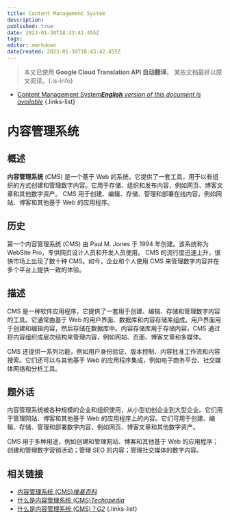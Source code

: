 ```yaml
---
title: Content Management System
description: 
published: true
date: 2023-01-30T18:43:42.455Z
tags: 
editor: markdown
dateCreated: 2023-01-30T18:43:42.455Z
---
```


> 本文已使用 **Google Cloud Translation API 自动翻译**。
某些文档最好以原文阅读。{.is-info}
- [Content Management System***English** version of this document is available*](/en/Knowledge-base/Dictionary/content-management-system)
{.links-list}


# 内容管理系统

## 概述
**内容管理系统** (CMS) 是一个基于 Web 的系统，它提供了一套工具，用于以有组织的方式创建和管理数字内容。它用于存储、组织和发布内容，例如网页、博客文章和其他数字资产。 CMS 用于创建、编辑、存储、管理和部署在线内容，例如网站、博客和其他基于 Web 的应用程序。

## 历史
第一个内容管理系统 (CMS) 由 Paul M. Jones 于 1994 年创建。该系统称为 WebSite Pro，专供网页设计人员和开发人员使用。 CMS 的流行度迅速上升，很快市场上出现了数十种 CMS。如今，企业和个人使用 CMS 来管理数字内容并在多个平台上提供一致的体验。

## 描述
CMS 是一种软件应用程序，它提供了一套用于创建、编辑、存储和管理数字内容的工具。它通常由基于 Web 的用户界面、数据库和内容存储库组成。用户界面用于创建和编辑内容，然后存储在数据库中。内容存储库用于存储内容，CMS 通过将内容组织成层次结构来管理内容，例如网站、页面、博客文章和多媒体。

CMS 还提供一系列功能，例如用户身份验证、版本控制、内容批准工作流和内容搜索。它们还可以与其他基于 Web 的应用程序集成，例如电子商务平台、社交媒体网络和分析工具。

## 题外话
内容管理系统被各种规模的企业和组织使用，从小型初创企业到大型企业。它们用于管理网站、博客和其他基于 Web 的应用程序上的内容。它们可用于创建、编辑、存储、管理和部署数字内容，例如网页、博客文章和其他数字资产。

CMS 用于多种用途，例如创建和管理网站、博客和其他基于 Web 的应用程序；创建和管理数字营销活动；管理 SEO 的内容；管理社交媒体的数字内容。

## 相关链接
- [内容管理系统 (CMS)*维基百科*](https://en.wikipedia.org/wiki/Content_management_system)
- [什么是内容管理系统 (CMS)*Techopedia*](https://www.techopedia.com/definition/28467/content-management-system-cms)
- [什么是内容管理系统 (CMS)？*G2*](https://www.g2.com/categories/content-management-systems)
{.links-list}
